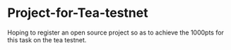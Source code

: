 # Project-for-Tea-testnet
Hoping to register an open source project so as to achieve the 1000pts for this task on the tea testnet.
